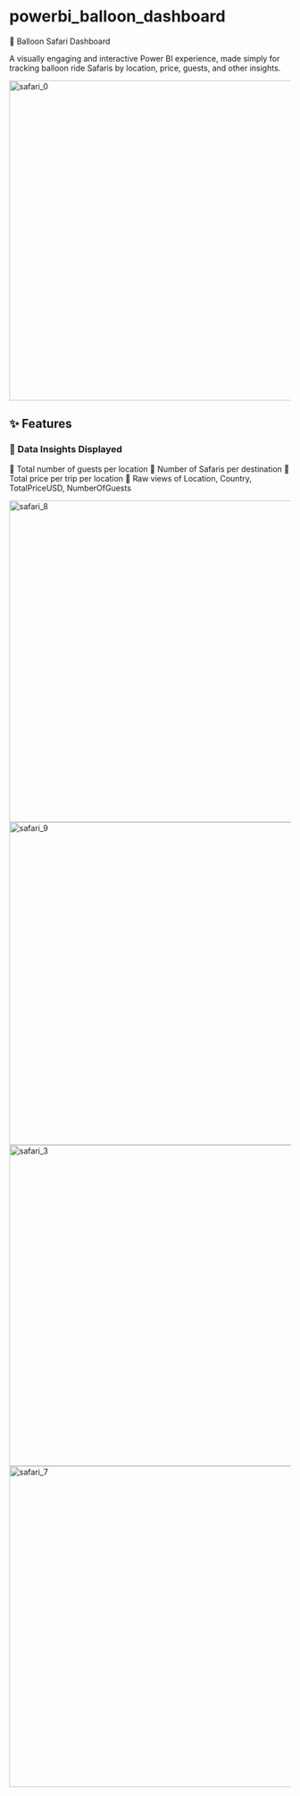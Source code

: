 # powerbi_balloon_dashboard
🎈 Balloon Safari Dashboard

A visually engaging and interactive Power BI experience, made simply for tracking balloon ride Safaris by location, price, guests, and other insights. 

<img width="1180" height="573" alt="safari_0" src="https://github.com/user-attachments/assets/d7143fb4-234b-4cf6-aca5-f7713674487c" />

## ✨ Features
### 🧮 Data Insights Displayed
🎯 Total number of guests per location
🎯 Number of Safaris per destination
🎯 Total price per trip per location
🎯 Raw views of Location, Country, TotalPriceUSD, NumberOfGuests

<img width="1176" height="576" alt="safari_8" src="https://github.com/user-attachments/assets/c2b63405-dd8b-4687-a2b1-213539478dab" />

<img width="1179" height="578" alt="safari_9" src="https://github.com/user-attachments/assets/82acda7e-5c45-4946-bd2c-4a01b7275e63" />

<img width="1180" height="575" alt="safari_3" src="https://github.com/user-attachments/assets/3318a373-ca04-4dde-9013-070ba4f0b049" />

<img width="1177" height="575" alt="safari_7" src="https://github.com/user-attachments/assets/cb09d896-8f79-44bf-926a-5d3ec2481422" />



